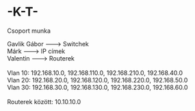 # -K-T-
Csoport munka

Gavlik Gábor ---> Switchek  
Márk ---> IP címek   
Valentin ---> Routerek
<br>   
Vlan 10: 192.168.10.0, 192.168.110.0, 192.168.210.0, 192.168.40.0   
Vlan 20: 192.168.20.0, 192.168.120.0, 192.168.220.0, 192.168.50.0   
Vlan 30: 192.168.30.0, 192.168.130.0, 192.168.230.0, 192.168.60.0
<br>   
Routerek között: 10.10.10.0
